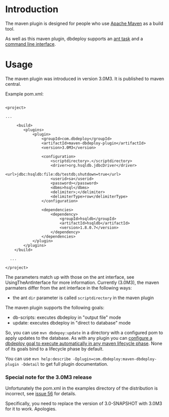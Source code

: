 # Introduction #

The maven plugin is designed for people who use [Apache Maven](http://maven.apache.org/) as a build tool.

As well as this maven plugin, dbdeploy supports an [ant task](UsingTheAntInterface.md) and a [command line interface](UsingTheCommandLineInterface.md).

# Usage #

The maven plugin was introduced in version 3.0M3. It is published to maven central.

Example pom.xml:

```

<project>

...

     <build>
        <plugins>
            <plugin>
                <groupId>com.dbdeploy</groupId>
                <artifactId>maven-dbdeploy-plugin</artifactId>
                <version>3.0M3</version>

                <configuration>
                    <scriptdirectory>.</scriptdirectory>
                    <driver>org.hsqldb.jdbcDriver</driver>
                    <url>jdbc:hsqldb:file:db/testdb;shutdown=true</url>
                    <userid>sa</userid>
                    <password></password>
                    <dbms>hsql</dbms>
                    <delimiter>;</delimiter>
                    <delimiterType>row</delimiterType>
                </configuration>

                <dependencies>
                    <dependency>
                        <groupId>hsqldb</groupId>
                        <artifactId>hsqldb</artifactId>
                        <version>1.8.0.7</version>
                    </dependency>
                </dependencies>
            </plugin>
        </plugins>
    </build>

  ...

</project>

```

The parameters match up with those on the ant interface, see UsingTheAntInterface for more information. Currently (3.0M3), the maven parmaters differ from the ant interface in the following ways:

  * the ant `dir` parameter is called `scriptdirectory` in the maven plugin

The maven plugin supports the following goals:

  * db-scripts: executes dbdeploy in "output file" mode
  * update: executes dbdeploy in "direct to database" mode

So, you can use `mvn dbdepoy:update` in a directory with a configured pom to apply updates to the database. As with any plugin you can [configure a dbdeploy goal to execute automatically in any maven lifecycle phase](http://maven.apache.org/pom.html#Plugins). None of its goals bind to a lifecycle phase by default.

You can use `mvn help:describe -Dplugin=com.dbdeploy:maven-dbdeploy-plugin -Ddetail` to get full plugin documentation.


### Special note for the 3.0M3 release ###

Unfortunately the pom.xml in the examples directory of the distribution is incorrect, see [issue 56](https://code.google.com/p/dbdeploy/issues/detail?id=56) for details.

Specifically, you need to replace the version of 3.0-SNAPSHOT with 3.0M3  for it to work. Apologies.



